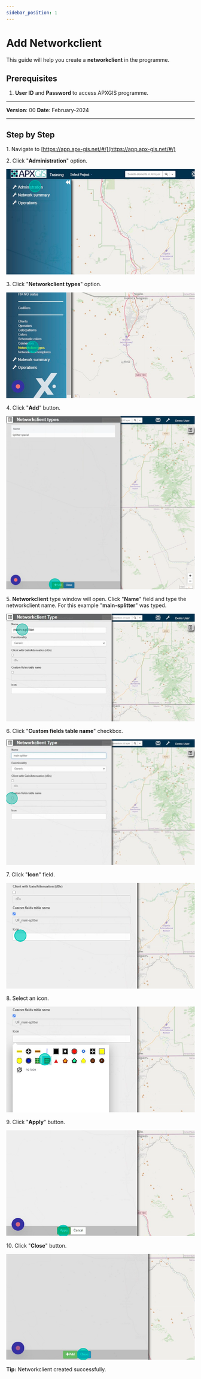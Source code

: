 ```yaml
---
sidebar_position: 1
---
```


# Add Networkclient

This guide will help you create a **networkclient** in the programme.

## **Prerequisites**
1.	**User ID** and **Password** to access APXGIS programme.

------------

**Version**: 00
**Date**: February-2024

------------
## **Step by Step**


1\. Navigate to [https://app.apx-gis.net/#/](https://app.apx-gis.net/#/)

2\. Click "**Administration**" option.

![](static/img/downloads/01-create-networkclient_1.jpeg)

3\. Click "**Networkclient types**" option.

![](static/img/downloads/01-create-networkclient_2.jpeg)

4\. Click "**Add**" button.

![](static/img/downloads/01-create-networkclient_3.jpeg)

5\. **Networkclient** type window will open. Click "**Name**" field and type the networkclient name. For this example "**main-splitter**" was typed.

![](static/img/downloads/01-create-networkclient_4.jpeg)

6\. Click "**Custom fields table name**" checkbox.

![](static/img/downloads/01-create-networkclient_5.jpeg)

7\. Click "**Icon**" field.

![](static/img/downloads/01-create-networkclient_6.jpeg)

8\. Select an icon. 

![](static/img/downloads/01-create-networkclient_7.jpeg)

9\. Click "**Apply**" button.

![](static/img/downloads/01-create-networkclient_8.jpeg)

10\. Click "**Close**" button.

![](static/img/downloads/01-create-networkclient_9.jpeg)

**Tip:** Networkclient created successfully.
